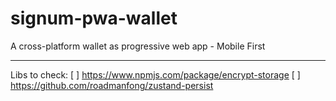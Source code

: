 # signum-pwa-wallet

A cross-platform wallet as progressive web app - Mobile First

---

Libs to check:
[ ] https://www.npmjs.com/package/encrypt-storage
[ ] https://github.com/roadmanfong/zustand-persist
